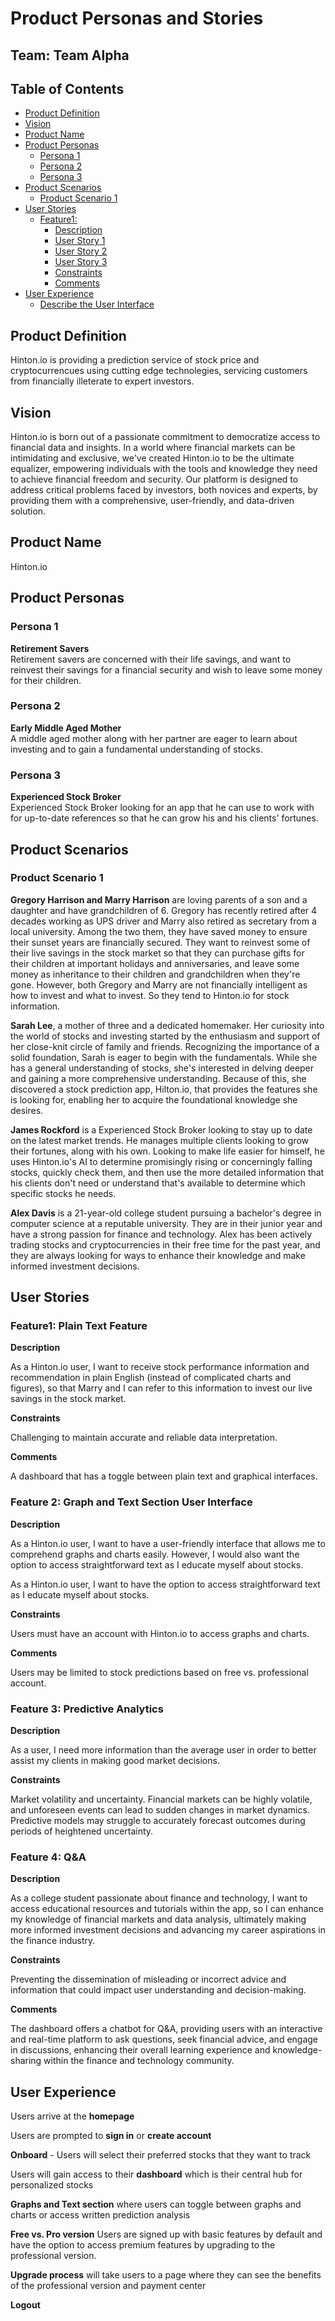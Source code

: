 # Product Personas and Stories

## Team: Team Alpha

## Table of Contents

- [Product Definition](#product-definition)
- [Vision](#vision)
- [Product Name](#product-name)
- [Product Personas](#product-personas)
  - [Persona 1](#persona-1)
  - [Persona 2](#persona-2)
  - [Persona 3](#persona-3)
- [Product Scenarios](#product-scenarios)
  - [Product Scenario 1](#product-scenario-1)
- [User Stories](#user-stories)
  - [Feature1:](#feature1-name)
    - [Description](#description)
    - [User Story 1](#user-story-1)
    - [User Story 2](#user-story-2)
    - [User Story 3](#user-story-3)
    - [Constraints](#constraints)
    - [Comments](#comments)
- [User Experience](#user-experience)
  - [Describe the User Interface](#describe-the-user-interface)

## Product Definition
Hinton.io is providing a prediction service of stock price and cryptocurrencues using cutting edge technolegies, servicing customers from financially illeterate to expert investors.

## Vision
Hinton.io is born out of a passionate commitment to democratize access to financial data and insights. In a world where financial markets can be intimidating and exclusive, we've created Hinton.io to be the ultimate equalizer, empowering individuals with the tools and knowledge they need to achieve financial freedom and security. Our platform is designed to address critical problems faced by investors, both novices and experts, by providing them with a comprehensive, user-friendly, and data-driven solution.

## Product Name
Hinton.io

## Product Personas

### Persona 1

**Retirement Savers**
<br>Retirement savers are concerned with their life savings, and want to reinvest their savings for a financial security and wish to leave some money for their children.

### Persona 2

**Early Middle Aged Mother**
<br>A middle aged mother along with her partner are eager to learn about investing and to gain a fundamental understanding of stocks.

### Persona 3

**Experienced Stock Broker**
<br>Experienced Stock Broker looking for an app that he can use to work with for up-to-date references so that he
can grow his and his clients' fortunes.

## Product Scenarios

### Product Scenario 1

**Gregory Harrison and Marry Harrison** are loving parents of a son and a daughter and have grandchildren of 6. Gregory has recently retired after 4 decades working as UPS driver and Marry also retired as secretary from a local university. Among the two them, they have saved money to ensure their sunset years are financially secured. They want to reinvest some of their live savings in the stock market so that they can purchase gifts for their children at important holidays and anniversaries, and leave some money as inheritance to their children and grandchildren when they're gone. However, both Gregory and Marry are not financially intelligent as how to invest and what to invest. So they tend to Hinton.io for stock information.

**Sarah Lee**, a mother of three and a dedicated homemaker. Her curiosity into the world of stocks and investing started by the enthusiasm and support of her close-knit circle of family and friends. Recognizing the importance of a solid foundation, Sarah is eager to begin with the fundamentals. While she has a general understanding of stocks, she's interested in delving deeper and gaining a more comprehensive understanding. Because of this, she discovered a stock prediction app, Hilton.io,  that provides the features she is looking for, enabling her to acquire the foundational knowledge she desires.

**James Rockford** is a Experienced Stock Broker looking to stay up to date on the latest market trends. He manages multiple clients
looking to grow their fortunes, along with his own. Looking to make life easier for himself, he uses Hinton.io's AI to
determine promisingly rising or concerningly falling stocks, quickly check them, and then use the more detailed information
that his clients don't need or understand that's available to determine which specific stocks he needs.

**Alex Davis** is a 21-year-old college student pursuing a bachelor's degree in computer science at a reputable university. They are in their junior year and have a strong passion for finance and technology. Alex has been actively trading stocks and cryptocurrencies in their free time for the past year, and they are always looking for ways to enhance their knowledge and make informed investment decisions.
## User Stories

### Feature1: Plain Text Feature

**Description**

As a Hinton.io user, I want to receive stock performance information and recommendation in plain English (instead of complicated charts and figures), so that Marry and I can refer to this information to invest our live savings in the stock market. 

**Constraints**

Challenging to maintain accurate and reliable data interpretation.

**Comments**

A dashboard that has a toggle between plain text and graphical interfaces.

### Feature 2: Graph and Text Section User Interface

**Description**

As a Hinton.io user, I want to have a user-friendly interface that allows me to comprehend graphs and charts easily. However, I would also want the option to access straightforward text as I educate myself about stocks. 

As a Hinton.io user, I want to have the option to access straightforward text as I educate myself about stocks.

**Constraints**

Users must have an account with Hinton.io to access graphs and charts.

**Comments**

Users may be limited to stock predictions based on free vs. professional account.

### Feature 3: Predictive Analytics

**Description**

As a user, I need more information than the average user in order to better assist my clients in making good market decisions.

**Constraints**

Market volatility and uncertainty. Financial markets can be highly volatile, and unforeseen events can lead to sudden changes in market dynamics. Predictive models may struggle to accurately forecast outcomes during periods of heightened uncertainty.

### Feature 4: Q&A 

**Description**

As a college student passionate about finance and technology, I want to access educational resources and tutorials within the app, so I can enhance my knowledge of financial markets and data analysis, ultimately making more informed investment decisions and advancing my career aspirations in the finance industry.

**Constraints**

Preventing the dissemination of misleading or incorrect advice and information that could impact user understanding and decision-making.

**Comments**

The dashboard offers a chatbot for Q&A, providing users with an interactive and real-time platform to ask questions, seek financial advice, and engage in discussions, enhancing their overall learning experience and knowledge-sharing within the finance and technology community.

## User Experience

Users arrive at the **homepage**

Users are prompted to **sign in** or **create account**

**Onboard** - Users will select their preferred stocks that they want to track

Users will gain access to their **dashboard** which is their central hub for personalized stocks

**Graphs and Text section** where users can toggle between graphs and charts or access written prediction analysis

**Free vs. Pro version** Users are signed up with basic features by default and have the option to access premium features
by upgrading to the professional version. 

**Upgrade process** will take users to a page where they can see the benefits of the professional version and payment center

**Logout** 
